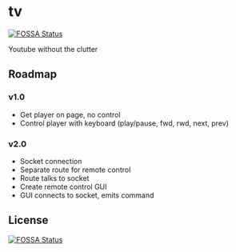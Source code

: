 # tv
[![FOSSA Status](https://app.fossa.io/api/projects/git%2Bgithub.com%2Fj0nathanB%2Ftv.svg?type=shield)](https://app.fossa.io/projects/git%2Bgithub.com%2Fj0nathanB%2Ftv?ref=badge_shield)

Youtube without the clutter

## Roadmap
### v1.0
- Get player on page, no control
- Control player with keyboard (play/pause, fwd, rwd, next, prev)

### v2.0
- Socket connection
- Separate route for remote control
- Route talks to socket
- Create remote control GUI
- GUI connects to socket, emits command

## License
[![FOSSA Status](https://app.fossa.io/api/projects/git%2Bgithub.com%2Fj0nathanB%2Ftv.svg?type=large)](https://app.fossa.io/projects/git%2Bgithub.com%2Fj0nathanB%2Ftv?ref=badge_large)
